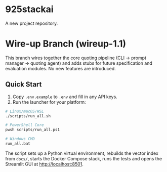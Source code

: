 # 925stackai

A new project repository.

# Wire-up Branch (wireup-1.1)

This branch wires together the core quoting pipeline (CLI → prompt manager → quoting agent) and adds
stubs for future specification and evaluation modules. No new features are introduced.

## Quick Start

1. Copy `.env.example` to `.env` and fill in any API keys.
2. Run the launcher for your platform:

```bash
# Linux/macOS/WSL
./scripts/run_all.sh

# PowerShell Core
pwsh scripts/run_all.ps1

# Windows CMD
run_all.bat
```

The script sets up a Python virtual environment, rebuilds the vector index from
`docs/`, starts the Docker Compose stack, runs the tests and opens the
Streamlit GUI at <http://localhost:8501>.
